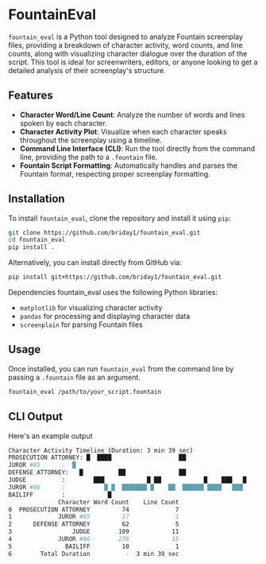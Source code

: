 # FountainEval

`fountain_eval` is a Python tool designed to analyze Fountain screenplay files, providing a breakdown of character activity, word counts, and line counts, along with visualizing character dialogue over the duration of the script. This tool is ideal for screenwriters, editors, or anyone looking to get a detailed analysis of their screenplay's structure.

## Features

- **Character Word/Line Count**: Analyze the number of words and lines spoken by each character.
- **Character Activity Plot**: Visualize when each character speaks throughout the screenplay using a timeline.
- **Command Line Interface (CLI)**: Run the tool directly from the command line, providing the path to a `.fountain` file.
- **Fountain Script Formatting**: Automatically handles and parses the Fountain format, respecting proper screenplay formatting.

## Installation

To install `fountain_eval`, clone the repository and install it using `pip`:

```bash
git clone https://github.com/briday1/fountain_eval.git
cd fountain_eval
pip install .
```

Alternatively, you can install directly from GitHub via:

```bash
pip install git+https://github.com/briday1/fountain_eval.git
```

Dependencies
fountain_eval uses the following Python libraries:

- `matplotlib` for visualizing character activity
- `pandas` for processing and displaying character data
- `screenplain` for parsing Fountain files

## Usage

Once installed, you can run `fountain_eval` from the command line by passing a
`.fountain` file as an argument.

```bash
fountain_eval /path/to/your_script.fountain
```

## CLI Output

Here's an example output

```bash
Character Activity Timeline (Duration: 3 min 39 sec)
PROSECUTION ATTORNEY: █  ████                   ██                      
JUROR #85      :  █                                                
DEFENSE ATTORNEY:   █          ██               ██                  
JUDGE          :        ███            █ ██            █    ███   █
JUROR #86      :           █ █  ███████ █    ██  ██████ ████   ███ 
BAILIFF        :            █                                      
              Character Word Count    Line Count
0  PROSECUTION ATTORNEY         74             7
1             JUROR #85         17             1
2      DEFENSE ATTORNEY         62             5
3                 JUDGE        109            11
4             JUROR #86        276            15
5               BAILIFF         10             1
6        Total Duration          -  3 min 39 sec
```
